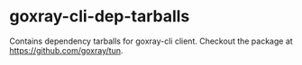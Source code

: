 # goxray-cli-dep-tarballs
Contains dependency tarballs for goxray-cli client. 
Checkout the package at https://github.com/goxray/tun.
